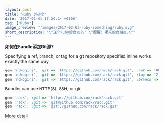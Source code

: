 ```yaml
---
layout: post
title: "Ruby 碎碎念"
date: "2017-02-03 17:26:14 +0800"
tag: ["Ruby"]
image_preview: "/images/2017-02-03-ruby-something/ruby.svg"
short_description: "\"送个Ruby给女友?\" \"醒醒! 哪来的女朋友.\""
---
```


**如何在Bundle添加Git源?**

Specifying a ref, branch, or tag for a git repository specified inline works exactly the same way

``` ruby
gem 'nokogiri', :git => 'https://github.com/rack/rack.git', :ref => '0bd839d'
gem 'nokogiri', :git => 'https://github.com/rack/rack.git', :tag => '2.0.1'
gem 'nokogiri', :git => 'https://github.com/rack/rack.git', :branch => 'rack-1.5'
```

Bundler can use HTTP(S), SSH, or git

``` ruby
gem 'rack', :git => 'https://github.com/rack/rack.git'
gem 'rack', :git => 'git@github.com:rack/rack.git'
gem 'rack', :git => 'git://github.com/rack/rack.git'
```

[More detail](http://bundler.io/git.html)
